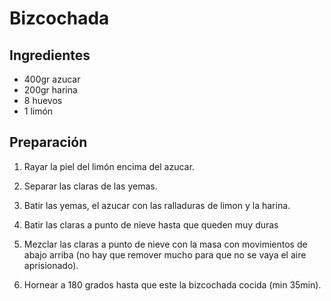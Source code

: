 # Bizcochada

## Ingredientes

- 400gr azucar
- 200gr harina
- 8 huevos
- 1 limón

## Preparación

1. Rayar la piel del limón encima del azucar.

2. Separar las claras de las yemas.

3. Batir las yemas, el azucar con las ralladuras de limon y la harina.

4. Batir las claras a punto de nieve hasta que queden muy duras

5. Mezclar las claras a punto de nieve con la masa con movimientos de
   abajo arriba (no hay que remover mucho para que no se vaya el aire
   aprisionado).
   
6. Hornear a 180 grados hasta que este la bizcochada cocida (min 35min).
